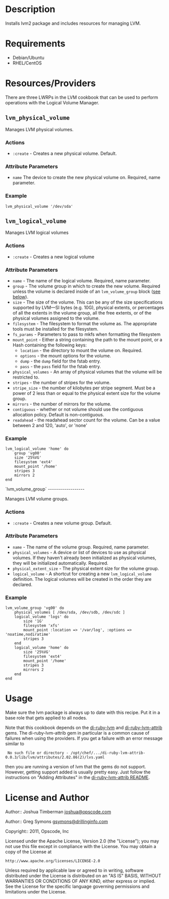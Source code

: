 Description
===========

Installs lvm2 package and includes resources for managing LVM.

Requirements
============

* Debian/Ubuntu
* RHEL/CentOS

Resources/Providers
===================

There are three LWRPs in the LVM cookbook that can be used to perform operations
with the Logical Volume Manager.

`lvm_physical_volume`
---------------------

Manages LVM physical volumes.

### Actions

- `:create` - Creates a new physical volume. Default.

### Attribute Parameters

- `name`
  The device to create the new physical volume on. Required, name parameter.

### Example

    lvm_physical_volume '/dev/sda'

`lvm_logical_volume`
--------------------

Manages LVM logical volumes

### Actions

- `:create` - Creates a new logical volume

### Attribute Parameters

- `name` - The name of the logical volume. Required, name parameter.
- `group` - The volume group in which to create the new volume. Required unless
  the volume is declared inside of an `lvm_volume_group` block (<a
  href='#volume_group'>see below</a>).
- `size` - The size of the volume. This can be any of the size specifications
  supported by LVM&mdash;SI bytes (e.g. 10G), physical extents, or percentages
  of all the extents in the volume group, all the free extents, or of the
  physical volumes assigned to the volume.
- `filesystem` - The filesystem to format the volume as. The appropriate tools
  must be installed for the filesystem.
- `fs_params` - Parameters to pass to mkfs when formatting the filesystem
- `mount_point` - Either a string containing the path to the mount point, or a
  Hash containing the following keys:
  - `location` - the directory to mount the volume on. Required.
  - `options` - the mount options for the volume.
  - `dump` - the `dump` field for the fstab entry.
  - `pass` - the `pass` field for the fstab entry.
- `physical_volumes` - An array of physical volumes that the volume will be
  restricted to.
- `stripes` - the number of stripes for the volume.
- `stripe_size` - the number of kilobytes per stripe segment. Must be a power of
  2 less than or equal to the physical extent size for the volume group.
- `mirrors` - the number of mirrors for the volume.
- `contiguous` - whether or not volume should use the contiguous allocation
  policy. Default is non-contiguous.
- `readahead` - the readahead sector count for the volume. Can be a value
  between 2 and 120, 'auto', or 'none'

### Example

    lvm_logical_volume 'home' do
        group 'vg00'
        size '25%VG'
        filesystem 'ext4'
        mount_point '/home'
        stripes 3
        mirrors 2
    end

<a name='volume_group' />
`lvm_volume_group`
------------------

Manages LVM volume groups.

### Actions

- `:create` - Creates a new volume group. Default.

### Attribute Parameters

- `name` - The name of the volume group. Required, name parameter.
- `physical_volumes` - A device or list of devices to use as physical volumes. If they
  haven't already been initialized as physical volumes, they will be
  initialized automatically. Required.
- `physical_extent_size` - The physical extent size for the volume group.
- `logical_volume` - A shortcut for creating a new `lvm_logical_volume`
  definition. The logical volumes will be created in the order they are
  declared.

### Example

    lvm_volume_group 'vg00' do
        physical_volumes [ /dev/sda, /dev/sdb, /dev/sdc ]
        logical_volume 'logs' do
            size '1G'
            filesystem 'xfs'
            mount_point :location => '/var/log', :options => 'noatime,nodiratime'
            stripes 3
        end
        logical_volume 'home' do
            size '25%VG'
            filesystem 'ext4'
            mount_point '/home'
            stripes 3
            mirrors 2
        end
    end

Usage
=====

Make sure the lvm package is always up to date with this recipe. Put
it in a base role that gets applied to all nodes.

Note that this cookbook depends on the
[di-ruby-lvm](https://github.com/DrillingInfo/di-ruby-lvm) and
[di-ruby-lvm-attrib](https://github.com/DrillingInfo/di-ruby-lvm-attrib) gems.
The di-ruby-lvm-attrib gem in particular is a common cause of failures when
using the providers. If you get a failure with an error message similar to 

``` No such file or directory - /opt/chef/.../di-ruby-lvm-attrib-0.0.3/lib/lvm/attributes/2.02.86(2)/lvs.yaml```

then you are running a version of lvm that the gems do not support. However,
getting support added is usually pretty easy. Just follow the instructions on
"Adding Attributes" in the [di-ruby-lvm-attrib README](https://github.com/DrillingInfo/di-ruby-lvm-attrib).

License and Author
==================

Author:: Joshua Timberman <joshua@opscode.com>

Author:: Greg Symons <gsymons@drillinginfo.com>

Copyright:: 2011, Opscode, Inc

Licensed under the Apache License, Version 2.0 (the "License");
you may not use this file except in compliance with the License.
You may obtain a copy of the License at

    http://www.apache.org/licenses/LICENSE-2.0

Unless required by applicable law or agreed to in writing, software
distributed under the License is distributed on an "AS IS" BASIS,
WITHOUT WARRANTIES OR CONDITIONS OF ANY KIND, either express or implied.
See the License for the specific language governing permissions and
limitations under the License.
